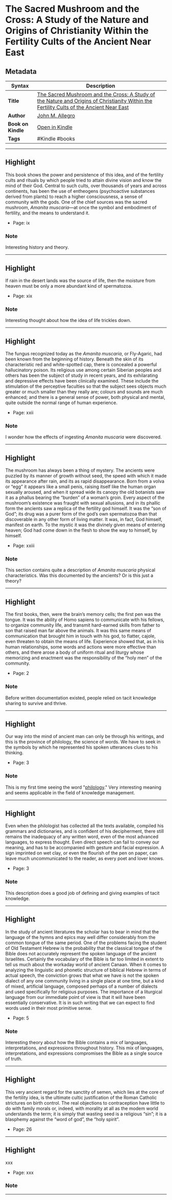 # The Sacred Mushroom and the Cross: A Study of the Nature and Origins of Christianity Within the Fertility Cults of the Ancient Near East

## Metadata

| Syntax | Description |
| ---------- | ---------- |
| **Title** | [The Sacred Mushroom and the Cross: A Study of the Nature and Origins of Christianity Within the Fertility Cults of the Ancient Near East](https://www.amazon.com/Sacred-Mushroom-Cross-Christianity-fertility-ebook/dp/B0BQHMKY5T?&linkCode=ll1&tag=jwtwkm-20&language=en_US&ref_=as_li_ss_tl) |
| **Author** | [John M. Allegro](https://www.amazon.com/s/ref=dp_byline_sr_audible_1?ie=UTF8&search-alias=audible&field-keywords=John+M.+Allegro) |
| **Book on Kindle** | <a href="kindle://book?action=open&asin=B076NVFT5P" target="_blank">Open in Kindle</a> |
| **Tags** | #Kindle #books |

---

## Highlight

This book shows the power and persistence of this idea, and of the fertility cults and rituals by which people tried to attain divine vision and know the mind of their God. Central to such cults, over thousands of years and across continents, has been the use of entheogens (psychoactive substances derived from plants) to reach a higher consciousness, a sense of community with the gods. One of the chief sources was the sacred mushroom, *Amanita muscaria*—at once the symbol and embodiment of fertility, and the means to understand it.

- Page: ix

### Note
Interesting history and theory.

---
## Highlight

If rain in the desert lands was the source of life, then the moisture from heaven must be only a more abundant kind of spermatozoa.

- Page: xix

### Note
Interesting thought about how the idea of life trickles down.

---
## Highlight

The fungus recognized today as the *Amanita muscaria*, or Fly-Agaric, had been known from the beginning of history. Beneath the skin of its characteristic red and white-spotted cap, there is concealed a powerful hallucinatory poison. Its religious use among certain Siberian peoples and others has been the subject of study in recent years, and its exhilarating and depressive effects have been clinically examined. These include the stimulation of the perceptive faculties so that the subject sees objects much greater or much smaller than they really are; colours and sounds are much enhanced; and there is a general sense of power, both physical and mental, quite outside the
normal range of human experience.

- Page: xxii

### Note
I wonder how the effects of ingesting *Amanita muscaria* were discovered.

---
## Highlight

The mushroom has always been a thing of mystery. The ancients were puzzled by its manner of growth without seed, the speed with which it made its appearance after rain, and its as rapid disappearance. Born from a volva or “egg” it appears like a small penis, raising itself like the human organ sexually aroused, and when it spread wide its canopy the old botanists saw it as a phallus bearing the “burden” of a woman’s groin. Every aspect of the mushroom’s existence was fraught with sexual allusions, and in its phallic form the ancients saw a replica of the fertility god himself. It was the “son of God”; its drug was a purer form of the god’s own spermatozoa than that discoverable in any other form of living matter. It was, in fact, God himself, manifest on earth. To the mystic it was the divinely given means of entering heaven; God had come down in the flesh to show the way to himself, by himself.

- Page: xxiii

### Note
This section contains quite a description of *Amanita muscaria* physical characteristics. Was this documented by the ancients? Or is this just a theory?

---
## Highlight

The first books, then, were the brain’s memory cells; the first pen was the tongue. It was the ability of Homo sapiens to communicate with his fellows, to organize community life, and transmit hard-earned skills from father to son that raised man far above the animals. It was this same means of communication that brought him in touch with his god, to flatter, cajole, even threaten to obtain the means of life. Experience showed that, as in his human relationships, some words and actions were more effective than others, and there arose a body of uniform ritual and liturgy whose memorizing and enactment was the responsibility of the “holy men” of the community.

- Page: 2

### Note
Before written documentation existed, people relied on tacit knowledge sharing to survive and thrive.

---
## Highlight

Our way into the mind of ancient man can only be through his writings, and this is the province of philology, the science of words. We have to seek in the symbols by which he represented his spoken utterances clues to his thinking.

- Page: 3

### Note
This is my first time seeing the word "[philology](https://en.wikipedia.org/wiki/Philology)." Very interesting meaning and seems applicable in the field of knowledge management.

---
## Highlight

Even when the philologist has collected all the texts available, compiled his grammars and dictionaries, and is confident of his decipherment, there still remains the inadequacy of any written word, even of the most advanced languages, to express thought. Even direct speech can fail to convey our meaning, and has to be accompanied with gesture and facial expression. A sign imprinted on wet clay, or even the flourish of the pen on paper, can leave much uncommunicated to the reader, as every poet and lover knows.

- Page: 3

### Note
This description does a good job of defining and giving examples of tacit knowledge.

---
## Highlight

In the study of ancient literatures the scholar has to bear in mind that the language of the hymns and epics may well differ considerably from the common tongue of the same period. One of the problems facing the student of Old Testament Hebrew is the probability that the classical tongue of the Bible does not accurately represent the spoken language of the ancient Israelites. Certainly the vocabulary of the Bible is far too limited in extent to tell us much about the workaday world of ancient Canaan. When it comes to analyzing the linguistic and phonetic structure of biblical Hebrew in terms of actual speech, the conviction grows that what we have is not the spoken dialect of any one community living in a single place at one time, but a kind of mixed, artificial language, composed perhaps of a number of dialects and used specifically for religious purposes. The importance of a liturgical language from our immediate point of view is that it will have been essentially conservative. It is in such writing that we can expect to find words used in their most primitive sense.

- Page: 5

### Note
Interesting theory about how the Bible contains a mix of languages, interpretations, and expressions throughout history. This mix of languages, interpretations, and expressions compromises the Bible as a single source of truth.

---
## Highlight

This very ancient regard for the sanctity of semen, which lies at the core of the fertility idea, is the ultimate cultic justification of the Roman Catholic strictures on birth control. The real objections to contraception have little to do with family morals or, indeed, with morality at all as the modem world understands the term; it is simply that wasting seed is a religious “sin”; it is a blasphemy against the “word of god”, the “holy spirit”.

- Page: 26

---
## Highlight

xxx

- Page: xxx

### Note


---








